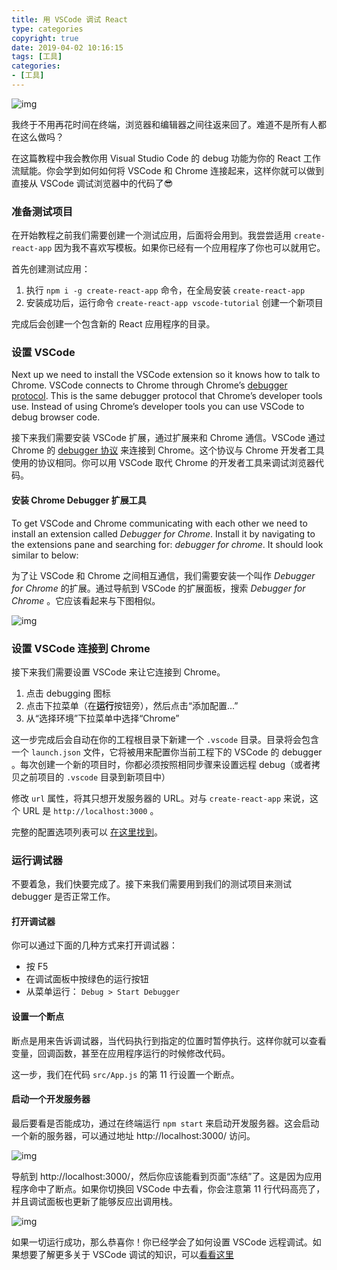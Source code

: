 ```yaml
---
title: 用 VSCode 调试 React
type: categories
copyright: true
date: 2019-04-02 10:16:15
tags: [工具]
categories:
- [工具]
---
```




![img](https://cdn-images-1.medium.com/max/1400/1*XzK7XPYkM2le0dgoKqxtjA.jpeg)

我终于不用再花时间在终端，浏览器和编辑器之间往返来回了。难道不是所有人都在这么做吗？

在这篇教程中我会教你用 Visual Studio Code 的 debug 功能为你的 React 工作流赋能。你会学到如何如何将 VSCode 和 Chrome 连接起来，这样你就可以做到直接从 VSCode 调试浏览器中的代码了😎

<!--more-->

### 准备测试项目

在开始教程之前我们需要创建一个测试应用，后面将会用到。我尝尝适用 `create-react-app` 因为我不喜欢写模板。如果你已经有一个应用程序了你也可以就用它。

首先创建测试应用：

1. 执行 `npm i -g create-react-app` 命令，在全局安装 `create-react-app` 
2. 安装成功后，运行命令 `create-react-app vscode-tutorial` 创建一个新项目

完成后会创建一个包含新的 React 应用程序的目录。

### 设置 VSCode

Next up we need to install the VSCode extension so it knows how to talk to Chrome. VSCode connects to Chrome through Chrome’s [debugger protocol](https://developer.chrome.com/devtools/docs/debugger-protocol). This is the same debugger protocol that Chrome’s developer tools use. Instead of using Chrome’s developer tools you can use VSCode to debug browser code.

接下来我们需要安装 VSCode 扩展，通过扩展来和 Chrome 通信。VSCode 通过 Chrome 的 [debugger 协议](https://developer.chrome.com/devtools/docs/debugger-protocol) 来连接到 Chrome。这个协议与 Chrome 开发者工具使用的协议相同。你可以用 VSCode 取代 Chrome 的开发者工具来调试浏览器代码。

#### 安装 Chrome Debugger 扩展工具

To get VSCode and Chrome communicating with each other we need to install an extension called *Debugger for Chrome*. Install it by navigating to the extensions pane and searching for: *debugger for chrome*. It should look similar to below:

为了让 VSCode 和 Chrome 之间相互通信，我们需要安装一个叫作 *Debugger for Chrome* 的扩展。通过导航到 VSCode 的扩展面板，搜索 *Debugger for Chrome* 。它应该看起来与下图相似。



![img](https://cdn-images-1.medium.com/max/800/1*M9IewWesFpwIILHkje2OVQ.png)

### 设置 VSCode 连接到 Chrome

接下来我们需要设置 VSCode 来让它连接到 Chrome。

1. 点击 debugging 图标
2. 点击下拉菜单（在**运行**按钮旁），然后点击“添加配置...”
3. 从“选择环境”下拉菜单中选择“Chrome”

这一步完成后会自动在你的工程根目录下新建一个 `.vscode` 目录。目录将会包含一个 `launch.json` 文件，它将被用来配置你当前工程下的 VSCode 的 debugger 。每次创建一个新的项目时，你都必须按照相同步骤来设置远程 debug（或者拷贝之前项目的 `.vscode` 目录到新项目中）

修改 `url` 属性，将其只想开发服务器的 URL。对与 `create-react-app` 来说，这个 URL 是 `http://localhost:3000` 。

完整的配置选项列表可以 [在这里找到](https://github.com/Microsoft/vscode-chrome-debug#other-optional-launch-config-fields)。

### 运行调试器

不要着急，我们快要完成了。接下来我们需要用到我们的测试项目来测试 debugger 是否正常工作。

#### 打开调试器

你可以通过下面的几种方式来打开调试器：

- 按 F5
- 在调试面板中按绿色的运行按钮
- 从菜单运行： `Debug > Start Debugger`

#### 设置一个断点

断点是用来告诉调试器，当代码执行到指定的位置时暂停执行。这样你就可以查看变量，回调函数，甚至在应用程序运行的时候修改代码。

这一步，我们在代码 `src/App.js` 的第 11 行设置一个断点。



#### 启动一个开发服务器

最后要看是否能成功，通过在终端运行 `npm start` 来启动开发服务器。这会启动一个新的服务器，可以通过地址 http://localhost:3000/ 访问。

![img](https://cdn-images-1.medium.com/max/800/1*bxUZwnWT0W0CagUpoSzi1g.png)

导航到 http://localhost:3000/，然后你应该能看到页面“冻结”了。这是因为应用程序命中了断点。如果你切换回 VSCode 中去看，你会注意第 11 行代码高亮了，并且调试面板也更新了能够反应出调用栈。

![img](https://cdn-images-1.medium.com/max/800/1*qn2CeUXCJHuNRTfbFdczQQ.png)

如果一切运行成功，那么恭喜你！你已经学会了如何设置 VSCode 远程调试。如果想要了解更多关于 VSCode 调试的知识，可以[看看这里](https://code.visualstudio.com/docs/editor/debugging)